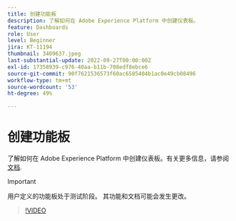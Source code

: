 ```yaml
---
title: 创建功能板
description: 了解如何在 Adobe Experience Platform 中创建仪表板。
feature: Dashboards
role: User
level: Beginner
jira: KT-11194
thumbnail: 3409637.jpeg
last-substantial-update: 2022-09-27T00:00:00Z
exl-id: 17358939-c976-40aa-b11b-708edf8ebce6
source-git-commit: 90f7621536573f60ac6585404b1ac0e49cb08496
workflow-type: tm+mt
source-wordcount: '53'
ht-degree: 49%

---
```


# 创建功能板

了解如何在 Adobe Experience Platform 中创建仪表板。有关更多信息，请参阅 [文档](https://experienceleague.adobe.com/docs/experience-platform/dashboards/user-defined-dashboards.html).

>[!IMPORTANT]
>
>用户定义的功能板处于测试阶段。 其功能和文档可能会发生更改。

>[!VIDEO](https://video.tv.adobe.com/v/3409637/?quality=12&learn=on)

